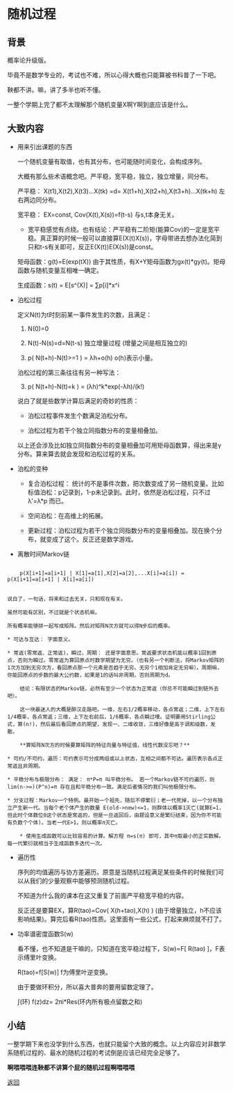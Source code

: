 # 随机过程

## 背景

概率论升级版。

毕竟不是数学专业的，考试也不难，所以心得大概也只能算被书科普了一下吧。

鞅都不讲。嘛，讲了多半也听不懂。

一整个学期上完了都不太理解那个随机变量X啊Y啊到底应该是什么。

## 大致内容

* 用来引出课题的东西
	
	一个随机变量有取值，也有其分布，也可能随时间变化，会构成序列。
	
	大概有那么些术语概念吧。严平稳，宽平稳，独立，独立增量，同分布。
	
	严平稳： X(t1),X(t2),X(t3)...X(tk) =d= X(t1+h),X(t2+h),X(t3+h)...X(tk+h) 左右两边同分布。
	
	宽平稳： EX=const, Cov(X(t),X(s))=f(t-s) 与s,t本身无关。
	
	* 宽平稳感觉有点绕。也有结论：严平稳有二阶矩(能算Cov)的一定是宽平稳。真正算的时候一般可以直接算E(X(t)X(s))，字母带进去想办法化简到只和t-s有关即可，反正E(X(t))E(X(s))是const。
		
	矩母函数：g(t)=E(exp(tX)) 由于其性质，有X+Y矩母函数为gx(t)*gy(t)。矩母函数与随机变量互相唯一确定。
	
	生成函数：s(t) = E[s^(X)] = ∑p[i]*x^i

* 泊松过程

	定义N(t)为t时刻前某一事件发生的次数，且满足：
	
	1. N(0)=0
	
	2. N(t)-N(s)=d=N(t-s) 独立增量过程 (增量之间是相互独立的)
	
	3. p( N(t+h)-N(t)>=1 ) = λh+o(h)  o(h)表示小量。
	
	泊松过程的第三条往往有另一种写法：
	
	3. p( N(t+h)-N(t)=k ) = (λh)^k*exp(-λh)/(k!)
	
	说白了就是些数学计算后满足的奇妙的性质：
	
	* 泊松过程事件发生个数满足泊松分布。
	
	* 泊松过程为若干个独立同指数分布的变量相叠加。
	
	以上还会涉及比如独立同指数分布的变量相叠加可用矩母函数算，得出来是γ分布。算来算去就会发现和泊松过程的关系。
	
* 泊松的变种

	* 复合泊松过程： 统计的不是事件次数，把次数变成了另一随机变量。比如标值泊松：p记录到，1-p未记录到。此时，依然是泊松过程，只不过 λ'=λ*p 而已。
	
	* 空间泊松：在高维上的拓展。
	
	* 更新过程：泊松过程为若干个独立同指数分布的变量相叠加。现在换个分布，就变成了这个。反正还是数学游戏。
	
* 离散时间Markov链

```

	p(X[i+1]=a[i+1] | X[1]=a[1],X[2]=a[2],...X[i]=a[i]) = p(X[i+1]=a[i+1] | X[i]=a[i])
	
```
	
	说白了，一句话，将来和过去无关，只和现在有关。
	
	虽然可能有区别，不过就是个状态机嘛。
	
	所有概率能够拼一起写成矩阵。然后对矩阵N次方就可以得N步后的概率。
	
	* 可达与互达： 字面意义。
	
	* 常返(零常返、正常返)，瞬过，周期： 还是字面意思。常返要求状态机能以概率1回到原点，否则为瞬过。零常返为算回原点时数学期望为无穷。（也有另一个判断法，将Markov矩阵的1次方加到无穷次方，看回原点那一个元素是否趋于无穷。无穷个1相加肯定无穷嘛）。周期嘛，你能回原点的步数的最大公约数，如果是1的话叫非周期，否则周期为d。
	
		结论：有限状态的Markov链，必然有至少一个状态为正常返（你总不可能瞬过到链外去吧）。
		
		这一块最迷人的大概是醉汉走路吧。一维，左右1/2概率移动，各点常返；二维，上下左右1/4概率，各点常返；三维，上下左右前后，1/6概率，各点瞬过噗。证明要用Stirling公式，算(n!)，然后最后看回原点的期望，发现一、二维收敛，三维好像是高于调和级数，发散。

		**算矩阵N次方的时候要算矩阵的特征向量与特征值，线性代数没忘吧？**
		
	* 可约/不可约，遍历：可约表示可分成两组或以上状态，互相之间都不可达。遍历表示各点正常返且非周期。
		
	* 平稳分布与极限分布： 满足： π*P=π 叫平稳分布。 若一个Markov链不可约遍历，则lim(n->∞)(P^n)=π 存在且和平稳分布一致。满足后者情况的我们叫他极限分布。

	* 分支过程：Markov一个特例。最开始一个祖先，随后不停繁衍；老一代死掉，以一个分布独立产生新一代。当每个老个体产生的数量 E(old->new)<=1，则群体以概率1灭亡(就算E=1，但此时个体数位0这个状态是常返的，但是一旦返回后，由题设意义是繁衍结束，因为你不可能有负数个个体)。当老一代E>1，则以概率π灭亡。

		* 使用生成函数可以比较容易的计算。解方程 π=s(π) 即可，其中π取最小的正实数解。每一代繁衍就相当于生成函数多迭代一次。
	
* 遍历性

	序列的均值遍历与协方差遍历。原意是当随机过程满足某些条件的时候我们可以从我们的少量观察中能够预测随机过程。

	不知道为什么我的课本在这又重复了前面严平稳宽平稳的内容。

	反正还是要算EX，算R(tao)=Cov( X(h+tao),X(h) ) (由于增量独立，h不应该影响结果)。算完后看R(tao)性质。这里面有一些公式，打起来麻烦就不打了。

* 功率谱密度函数S(w)

	看不懂，也不知道是干嘛的，只知道在宽平稳过程下，S(w)=F[ R(tao) ]，F表示傅里叶变换。

	R(tao)=f[S(w)] f为傅里叶逆变换。

	由于要做环积分，所以喜大普奔的要用留数定理了。

	∫(环) f(z)dz= 2πi*Res(环内所有极点留数之和)

## 小结

一整学期下来也没学到什么东西，也就只能留个大致的概念。以上内容应对非数学系随机过程的、最水的随机过程的考试倒是应该已经完全足够了。

**啊喂喂喂连鞅都不讲算个屁的随机过程啊喂喂喂**

[返回](/)